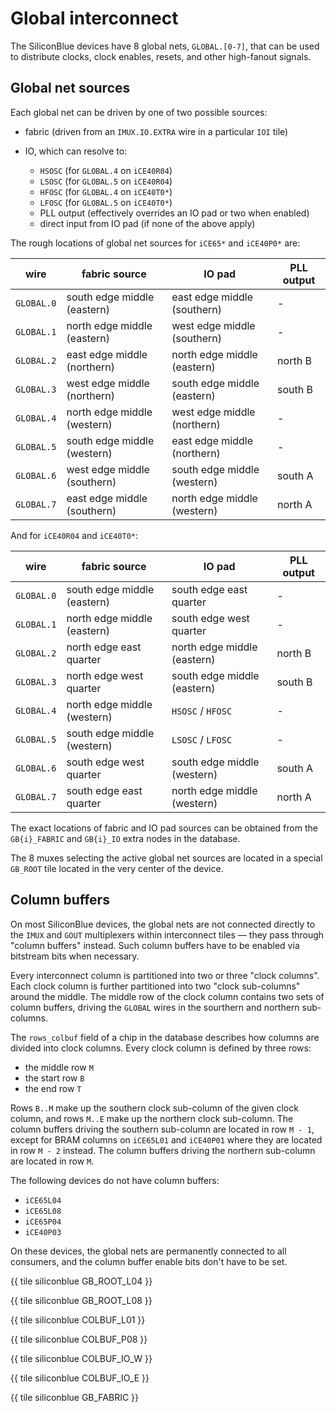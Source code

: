 # Global interconnect

The SiliconBlue devices have 8 global nets, `GLOBAL.[0-7]`, that can be used to distribute clocks, clock enables, resets, and other high-fanout signals.


## Global net sources

Each global net can be driven by one of two possible sources:

- fabric (driven from an `IMUX.IO.EXTRA` wire in a particular `IOI` tile)
- IO, which can resolve to:

  - `HSOSC` (for `GLOBAL.4` on `iCE40R04`)
  - `LSOSC` (for `GLOBAL.5` on `iCE40R04`)
  - `HFOSC` (for `GLOBAL.4` on `iCE40T0*`)
  - `LFOSC` (for `GLOBAL.5` on `iCE40T0*`)
  - PLL output (effectively overrides an IO pad or two when enabled)
  - direct input from IO pad (if none of the above apply)

The rough locations of global net sources for `iCE65*` and `iCE40P0*` are:

| wire       | fabric source               | IO pad                      | PLL output |
| ---------- | --------------------------- | --------------------------- | ---------- |
| `GLOBAL.0` | south edge middle (eastern) | east edge middle (southern) | -          |
| `GLOBAL.1` | north edge middle (eastern) | west edge middle (southern) | -          |
| `GLOBAL.2` | east edge middle (northern) | north edge middle (eastern) | north B    |
| `GLOBAL.3` | west edge middle (northern) | south edge middle (eastern) | south B    |
| `GLOBAL.4` | north edge middle (western) | west edge middle (northern) | -          |
| `GLOBAL.5` | south edge middle (western) | east edge middle (northern) | -          |
| `GLOBAL.6` | west edge middle (southern) | south edge middle (western) | south A    |
| `GLOBAL.7` | east edge middle (southern) | north edge middle (western) | north A    |

And for `iCE40R04` and `iCE40T0*`:

| wire       | fabric source               | IO pad                      | PLL output |
| ---------- | --------------------------- | --------------------------- | ---------- |
| `GLOBAL.0` | south edge middle (eastern) | south edge east quarter     | -          |
| `GLOBAL.1` | north edge middle (eastern) | south edge west quarter     | -          |
| `GLOBAL.2` | north edge east quarter     | north edge middle (eastern) | north B    |
| `GLOBAL.3` | north edge west quarter     | south edge middle (eastern) | south B    |
| `GLOBAL.4` | north edge middle (western) | `HSOSC` / `HFOSC`           | -          |
| `GLOBAL.5` | south edge middle (western) | `LSOSC` / `LFOSC`           | -          |
| `GLOBAL.6` | south edge west quarter     | south edge middle (western) | south A    |
| `GLOBAL.7` | south edge east quarter     | north edge middle (western) | north A    |

The exact locations of fabric and IO pad sources can be obtained from the `GB{i}_FABRIC` and `GB{i}_IO` extra nodes in the database.

The 8 muxes selecting the active global net sources are located in a special `GB_ROOT` tile located in the very center of the device.


## Column buffers

On most SiliconBlue devices, the global nets are not connected directly to the `IMUX` and `GOUT` multiplexers within interconnect tiles — they pass through "column buffers" instead.  Such column buffers have to be enabled via bitstream bits when necessary.

Every interconnect column is partitioned into two or three "clock columns".  Each clock column is further partitioned into two "clock sub-columns" around the middle.  The middle row of the clock column contains two sets of column buffers, driving the `GLOBAL` wires in the sourthern and northern sub-columns.

The `rows_colbuf` field of a chip in the database describes how columns are divided into clock columns.  Every clock column is defined by three rows:

- the middle row `M`
- the start row `B`
- the end row `T`

Rows `B..M` make up the southern clock sub-column of the given clock column, and rows `M..E` make up the northern clock sub-column.  The column buffers driving the southern sub-column are located in row `M - 1`, except for BRAM columns on `iCE65L01` and `iCE40P01` where they are located in row `M - 2` instead.  The column buffers driving the northern sub-column are located in row `M`.

The following devices do not have column buffers:

- `iCE65L04`
- `iCE65L08`
- `iCE65P04`
- `iCE40P03`

On these devices, the global nets are permanently connected to all consumers, and the column buffer enable bits don't have to be set.

{{ tile siliconblue GB_ROOT_L04 }}

{{ tile siliconblue GB_ROOT_L08 }}

{{ tile siliconblue COLBUF_L01 }}

{{ tile siliconblue COLBUF_P08 }}

{{ tile siliconblue COLBUF_IO_W }}

{{ tile siliconblue COLBUF_IO_E }}

{{ tile siliconblue GB_FABRIC }}

